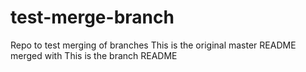 # test-merge-branch
Repo to test merging of branches
This is the original master README
merged with
This is the branch README
